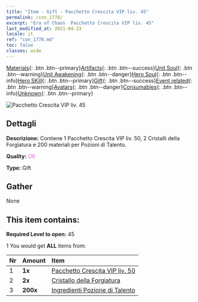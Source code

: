 ```yaml
---
title: "Item - Gift - Pacchetto Crescita VIP liv. 45"
permalink: /con_1778/
excerpt: "Era of Chaos  Pacchetto Crescita VIP liv. 45"
last_modified_at: 2021-04-23
locale: it
ref: "con_1778.md"
toc: false
classes: wide
---
```

 [Materials](/ItemsIT/){: .btn .btn--primary}[Artifacts](/ItemsIT/Artifacts/){: .btn .btn--success}[Unit Soul](/ItemsIT/UnitSoul/){: .btn .btn--warning}[Unit Awakening](/ItemsIT/UnitAwakening/){: .btn .btn--danger}[Hero Soul](/ItemsIT/HeroSoul/){: .btn .btn--info}[Hero SKill](/ItemsIT/HeroSkill/){: .btn .btn--primary}[Gift](/ItemsIT/Gift/){: .btn .btn--success}[Event related](/ItemsIT/Events/){: .btn .btn--warning}[Avatars](/ItemsIT/Avatars/){: .btn .btn--danger}[Consumables](/ItemsIT/Consumables/){: .btn .btn--info}[Unknown](/ItemsIT/Unknown/){: .btn .btn--primary}

 ![Pacchetto Crescita VIP liv. 45](/images/t/i_907220.png)

## Dettagli
 **Descrizione:** Contiene 1 Pacchetto Crescita VIP liv. 50, 2 Cristalli della Forgiatura e 200 materiali per Pozioni di Talento.

 **Quality:** <span style="color: #DA70D6">OK</span>

 **Type:** Gift

## Gather

  None

## This item contains:

 **Required Level to open:** 45

 1 You would get **ALL** items  from:

  | Nr | Amount |     Item    |
  |:---|:-------|:------------|
  | 1 |  **1x** | [Pacchetto Crescita VIP liv. 50](/ItemsIT/con_1779/) |  | 
  | 2 |  **2x** | [Cristallo della Forgiatura](/ItemsIT/art_189/) |  | 
  | 3 |  **200x** | [Ingredienti Pozione di Talento](/ItemsIT/con_1120/) |  | 
